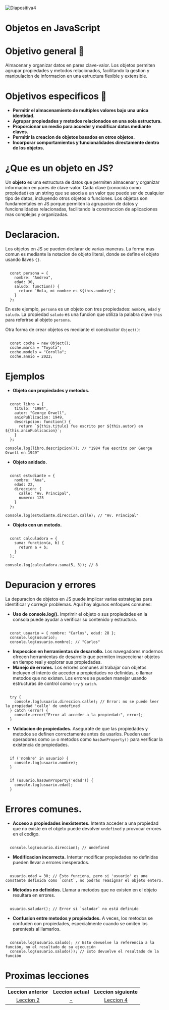 ![Diapositiva4](https://github.com/user-attachments/assets/715455f8-138b-49c9-8b18-a60269832df3)

# Objetos en JavaScript
# Objetivo general 📕
Almacenar y organizar datos en pares clave-valor. Los objetos permiten agrupar propiedades y metodos relacionados, facilitando la gestion y manipulacion de informacion en una estructura flexible y extensible.

# Objetivos especificos 📒
* **Permitir el almacenamiento de multiples valores bajo una unica identidad.**
* **Agrupar propiedades y metodos relacionados en una sola estructura.**
* **Proporcionar un medio para acceder y modificar datos mediante claves.**
* **Permitir la creacion de objetos basados en otros objetos.**
* **Incorporar comportamientos y funcionalidades directamente dentro de los objetos.**

# ¿Que es un objeto en JS?
Un <strong>objeto</strong> es una estructura de datos que permiten almacenar y organizar informacion en pares de clave-valor. Cada clave (conocida como propiedad) es un string que se asocia a un valor que puede ser de cualquier tipo de datos, incluyendo otros objetos o funciones. Los objetos son fundamentales en JS porque permiten la agrupacion de datos y funcionalidades relacionadas, facilitando la construccion de aplicaciones mas complejas y organizadas.

# Declaracion. 
Los objetos en JS se pueden declarar de varias maneras. La forma mas comun es mediante la notacion de objeto literal, donde se define el objeto usando llaves `{}`.
<pre><code>
  const persona = {
    nombre: "Andrea",
    edad: 30,
    saludo: function() {
      return `Hola, mi nombre es ${this.nombre}`;
    }
  };
</code></pre>
En este ejemplo, `persona` es un objeto con tres propiedades: `nombre`, `edad` y `saludo`. La propiedad `saludo` es una funcion que utiliza la palabra clave `this` para referirse al objeto `persona`.

Otra forma de crear objetos es mediante el constructor `Object()`:
<pre><code>
  const coche = new Object();
  coche.marca = "Toyota";
  coche.modelo = "Corolla";
  coche.annio = 2022;
</code></pre>

# Ejemplos
* **Objeto con propiedades y metodos.**
<pre><code>
  const libro = {
    titulo: "1984",
    autor: "George Orwell",
    anioPublicacion: 1949,
    descripcion: function() {
      return `${this.titulo} fue escrito por ${this.autor} en ${this.anioPublicacion}`;
    }
  };
  
console.log(libro.descripcion()); // "1984 fue escrito por George Orwell en 1949"
</code></pre>

* **Objeto anidado.**
<pre><code>
  const estudiante = {
    nombre: "Ana",
    edad: 22,
    direccion: {
      calle: "Av. Principal",
      numero: 123
    }
  };

console.log(estudiante.direccion.calle); // "Av. Principal"
</code></pre>

* **Objeto con un metodo.**
<pre><code>
  const calculadora = {
    suma: function(a, b) {
      return a + b;
    }
  };

console.log(calculadora.suma(5, 3)); // 8
</code></pre>

# Depuracion y errores
La depuracion de objetos en JS puede implicar varias estrategias para identificar y corregir problemas. Aqui hay algunos enfoques comunes:
* **Uso de console.log().** Imprimir el objeto o sus propiedades en la consola puede ayudar a verificar su contenido y estructura.
<pre><code>
  const usuario = { nombre: "Carlos", edad: 28 };
  console.log(usuario);
  console.log(usuario.nombre); // "Carlos"
</code></pre>
* **Inspeccion en herramientas de desarrollo.** Los navegadores modernos ofrecen herramientas de desarrollo que permiten inspeccionar objetos en tiempo real y explorar sus propiedades.
* **Manejo de errores.** Los errores comunes al trabajar con objetos incluyen el intento de acceder a propiedades no definidas, o llamar metodos que no existen. Los errores se pueden manejar usando estructuras de control como `try` y `catch`.
<pre><code>
  try {
    console.log(usuario.direccion.calle); // Error: no se puede leer la propiedad 'calle' de undefined
  } catch (error) {
    console.error("Error al acceder a la propiedad:", error);
  }
</code></pre>
* **Validacion de propiedades.** Asegurate de que las propiedades y metodos se definen correctamente antes de usarlos. Pueden usar operadores como `in` o metodos como `hasOwnProperty()` para verificar la existencia de propiedades.
<pre><code>
  if ('nombre' in usuario) {
    console.log(usuario.nombre);
  }
</code></pre>
<pre><code>
  if (usuario.hasOwnProperty('edad')) {
    console.log(usuario.edad);
  }
</code></pre>

# Errores comunes.
* **Acceso a propiedades inexistentes.** Intenta acceder a una propiedad que no existe en el objeto puede devolver `undefined` y provocar errores en el codigo.
<pre><code>
  console.log(usuario.direccion); // undefined
</code></pre>
* **Modificacion incorrecta.** Intentar modificar propiedades no definidas pueden llevar a errores inesperados.
<pre><code>
  usuario.edad = 30; // Esto funciona, pero si 'usuario' es una constante definida como `const`, no podrás reasignar el objeto entero.
</code></pre>
* **Metodos no definidos.** Llamar a metodos que no existen en el objeto resultara en errores.
<pre><code>
  usuario.saludar(); // Error si `saludar` no está definido
</code></pre>
* **Confusion entre metodos y propiedades.** A veces, los metodos se confuden con propiedades, especialmente cuando se omiten los parentesis al llamarlos.
<pre><code>
  console.log(usuario.saludo); // Esto devuelve la referencia a la función, no el resultado de su ejecución
  console.log(usuario.saludo()); // Esto devuelve el resultado de la función
</code></pre>

# Proximas lecciones
<div align="center">
  <table>
    <tr>
      <th>Leccion anterior</th>
      <th>Leccion actual</th>
      <th>Leccion siguiente</th>
    </tr>
    <tr>
      <td align="center">
        <a href="https://github.com/MarioAlive99/curso-javascript/tree/main/LECCION%202.%20TIPOS%20DE%20DATOS">Leccion 2</a>
      </td>
      <td align="center">
        <a href="#">-</a>
      </td>
      <td align="center">
        <a href="#">Leccion 4</a>
      </td>
    </tr>
  </table>
</div>
